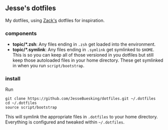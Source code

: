 ## Jesse's dotfiles

My dotfiles, using [Zack's](https://github.com/holman/dotfiles) dotfiles for inspiration.

### components

- __topic/\*.zsh__: Any files ending in ``.zsh`` get loaded into the environment.
- __topic/\*.symlink__: Any files ending in ``.symlink`` get symlinked to ``$HOME``. This is so you can keep all of those versioned in you dotfiles but still keep those autoloaded files in your home directory. These get symlinked in when you run ``script/bootstrap``.

### install

Run
```
git clone https://github.com/JesseBuesking/dotfiles.git ~/.dotfiles
cd ~/.dotfiles
source script/bootstrap
```
This will symlink the appropriate files in ``.dotfiles`` to your home directory. Everything is configured and tweaked within ``~/.dotfiles``.
